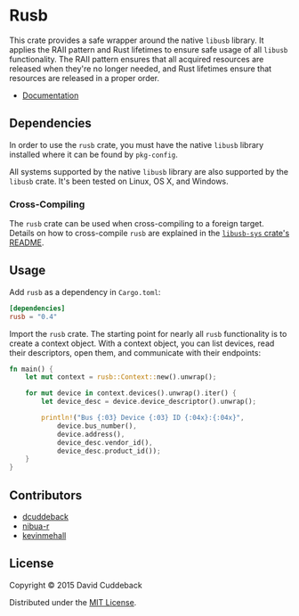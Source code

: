 # Rusb
This crate provides a safe wrapper around the native `libusb` library. It applies the RAII pattern
and Rust lifetimes to ensure safe usage of all `libusb` functionality. The RAII pattern ensures that
all acquired resources are released when they're no longer needed, and Rust lifetimes ensure that
resources are released in a proper order.

* [Documentation](http://dcuddeback.github.io/libusb-rs/libusb/)

## Dependencies
In order to use the `rusb` crate, you must have the native `libusb` library installed where it can
be found by `pkg-config`.

All systems supported by the native `libusb` library are also supported by the `libusb` crate. It's
been tested on Linux, OS X, and Windows.

### Cross-Compiling
The `rusb` crate can be used when cross-compiling to a foreign target. Details on how to
cross-compile `rusb` are explained in the [`libusb-sys` crate's
README](https://github.com/dcuddeback/libusb-sys#cross-compiling).

## Usage
Add `rusb` as a dependency in `Cargo.toml`:

```toml
[dependencies]
rusb = "0.4"
```

Import the `rusb` crate. The starting point for nearly all `rusb` functionality is to create a
context object. With a context object, you can list devices, read their descriptors, open them, and
communicate with their endpoints:

```rust
fn main() {
    let mut context = rusb::Context::new().unwrap();

    for mut device in context.devices().unwrap().iter() {
        let device_desc = device.device_descriptor().unwrap();

        println!("Bus {:03} Device {:03} ID {:04x}:{:04x}",
            device.bus_number(),
            device.address(),
            device_desc.vendor_id(),
            device_desc.product_id());
    }
}
```

## Contributors
* [dcuddeback](https://github.com/dcuddeback)
* [nibua-r](https://github.com/nibua-r)
* [kevinmehall](https://github.com/kevinmehall)

## License
Copyright © 2015 David Cuddeback

Distributed under the [MIT License](LICENSE).

